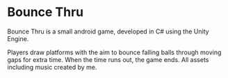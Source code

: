 # Bounce Thru

Bounce Thru is a small android game, developed in C# using the Unity Engine. 

Players draw platforms with the aim to bounce falling balls through moving gaps for extra time. When the time runs out, the game ends. All assets including music created by me.
